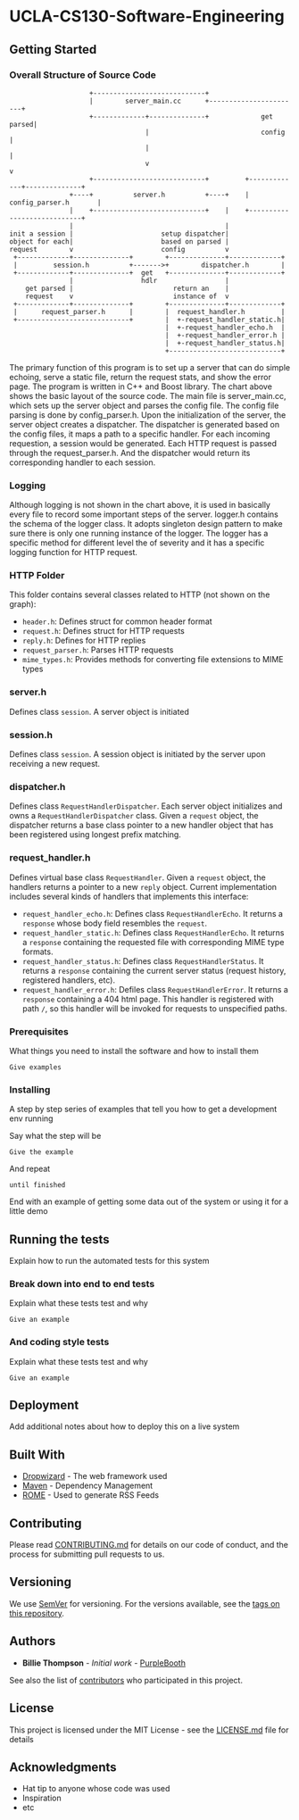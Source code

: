 # UCLA-CS130-Software-Engineering

## Getting Started

### Overall Structure of Source Code

```
                    +----------------------------+
                    |        server_main.cc      +-----------------------+
                    +-------------+--------------+             get parsed|
                                  |                            config    |
                                  |                                      |
                                  v                                      v
                    +----------------------------+         +-------------+--------------+
               +----+          server.h          +----+    |      config_parser.h       |
               |    +----------------------------+    |    +----------------------------+
               |                                      |
init a session |                      setup dispatcher|
object for each|                      based on parsed |
request        v                      config          v
 +-------------+--------------+        +--------------+-------------+
 |         session.h          +------->+        dispatcher.h        |
 +-------------+--------------+  get   +--------------+-------------+
               |                 hdlr                 |
    get parsed |                         return an    |
    request    v                         instance of  v
 +-------------+--------------+        +--------------+-------------+
 |      request_parser.h      |        |  request_handler.h         |
 +----------------------------+        |  +-request_handler_static.h|
                                       |  +-request_handler_echo.h  |
                                       |  +-request_handler_error.h |
                                       |  +-request_handler_status.h|
                                       +----------------------------+
```

The primary function of this program is to set up a server that can do simple echoing, serve a static file, return the request stats, and show the error page. The program is written in C++ and Boost library. The chart above shows the basic layout of the source code.  The main file is server_main.cc, which sets up the server object and parses the config file. The config file parsing is done by config_parser.h. Upon the initialization of the server, the server object creates a dispatcher. The dispatcher is generated based on the config files, it maps a path to a specific handler. For each incoming requestion, a session would be generated. Each HTTP request is passed through the request_parser.h. And the dispatcher would return its corresponding handler to each session. 

### Logging

Although logging is not shown in the chart above, it is used in basically every file to record some important steps of the server. logger.h contains the schema of the logger class. It adopts singleton design pattern to make sure there is only one running instance of the logger. The logger has a specific method for different level the of severity and it has a specific logging function for HTTP request.

### HTTP Folder
This folder contains several classes related to HTTP (not shown on the graph):

* `header.h`: Defines struct for common header format
* `request.h`: Defines struct for HTTP requests
* `reply.h`: Defines for HTTP replies
* `request_parser.h`: Parses HTTP requests 
* `mime_types.h`: Provides methods for converting file extensions to MIME types

### server.h

Defines class `session`. A server object is initiated  

### session.h

Defines class `session`. A session object is initiated by the server upon receiving a new request.

### dispatcher.h

Defines class `RequestHandlerDispatcher`. Each server object initializes and owns a `RequestHandlerDispatcher` class. Given a `request` object, the dispatcher returns a base class pointer to a new handler object that has been registered using longest prefix matching.

### request_handler.h

Defines virtual base class `RequestHandler`. Given a `request` object, the handlers returns a pointer to a new `reply` object. Current implementation includes several kinds of handlers that implements this interface:

* `request_handler_echo.h`: Defines class `RequestHandlerEcho`. It returns a `response` whose body field resembles the `request`.
* `request_handler_static.h`: Defines class `RequestHandlerEcho`. It returns a `response` containing the requested file with corresponding MIME type formats.
* `request_handler_status.h`: Defines class `RequestHandlerStatus`. It returns a `response` containing the current server status (request history, registered handlers, etc).
* `request_handler_error.h`: Defiles class `RequestHandlerError`. It returns a `response` containing a 404 html page. This handler is registered with path `/`, so this handler will be invoked for requests to unspecified paths.

### Prerequisites

What things you need to install the software and how to install them

```
Give examples
```

### Installing

A step by step series of examples that tell you how to get a development env running

Say what the step will be

```
Give the example
```

And repeat

```
until finished
```

End with an example of getting some data out of the system or using it for a little demo

## Running the tests

Explain how to run the automated tests for this system

### Break down into end to end tests

Explain what these tests test and why

```
Give an example
```

### And coding style tests

Explain what these tests test and why

```
Give an example
```

## Deployment

Add additional notes about how to deploy this on a live system

## Built With

- [Dropwizard](http://www.dropwizard.io/1.0.2/docs/) - The web framework used
- [Maven](https://maven.apache.org/) - Dependency Management
- [ROME](https://rometools.github.io/rome/) - Used to generate RSS Feeds

## Contributing

Please read [CONTRIBUTING.md](https://gist.github.com/PurpleBooth/b24679402957c63ec426) for details on our code of conduct, and the process for submitting pull requests to us.

## Versioning

We use [SemVer](http://semver.org/) for versioning. For the versions available, see the [tags on this repository](https://github.com/your/project/tags). 

## Authors

- **Billie Thompson** - *Initial work* - [PurpleBooth](https://github.com/PurpleBooth)

See also the list of [contributors](https://github.com/your/project/contributors) who participated in this project.

## License

This project is licensed under the MIT License - see the [LICENSE.md](LICENSE.md) file for details

## Acknowledgments

- Hat tip to anyone whose code was used
- Inspiration
- etc